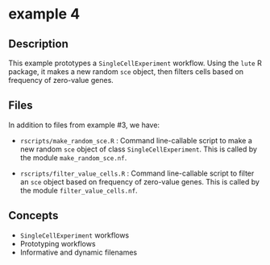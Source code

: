 # example 4

## Description

This example prototypes a `SingleCellExperiment` workflow. Using the `lute` R package, it
makes a new random `sce` object, then filters cells based on frequency of zero-value genes.

## Files

In addition to files from example #3, we have:

* `rscripts/make_random_sce.R` : Command line-callable script to make a new random `sce` object of
class `SingleCellExperiment`. This is called by the module `make_random_sce.nf`.

* `rscripts/filter_value_cells.R` : Command line-callable script to filter an `sce` object based on frequency of zero-value genes. This is called by the module `filter_value_cells.nf`.

## Concepts

* `SingleCellExperiment` workflows
* Prototyping workflows
* Informative and dynamic filenames